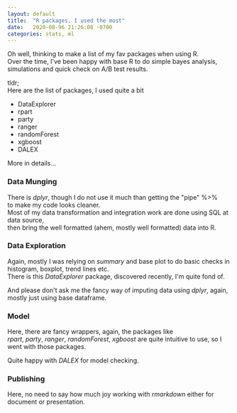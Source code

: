 ```yaml
---
layout: default
title:  "R packages, I used the most"
date:   2020-08-96 21:26:08 -0700
categories: stats, ml
---
```

Oh well, thinking to make a list of my fav packages when using R.   
Over the time, I've been happy with base R to do simple bayes analysis, 
simulations and quick check on A/B test results.   

tldr;  
Here are the list of packages, I used quite a bit
* DataExplorer
* rpart
* party
* ranger
* randomForest
* xgboost
* DALEX


More in details... 
### Data Munging
There is _dplyr_, though I do not use it much than getting the "pipe" %>%   
to make my code looks cleaner.  
Most of my data transformation and integration work are done using SQL at data source,   
then bring the well formatted (ahem, mostly well formatted) data into R.  

### Data Exploration 
Again, mostly I was relying on _summary_ and base plot to do basic checks in histogram, boxplot, trend lines etc.  
There is this _DataExplorer_ package, discovered recently, I'm quite fond of.   

And please don't ask me the fancy way of imputing data using _dplyr_, again, mostly just using base dataframe.  

### Model
Here, there are fancy wrappers, again, the packages like   
_rpart_, _party_, _ranger_, _randomForest_, _xgboost_ are quite intuitive to use, so I went with those packages.    

Quite happy with _DALEX_ for model checking.   

### Publishing 
Here, no need to say how much joy working with _rmarkdown_ either for document or presentation. 
